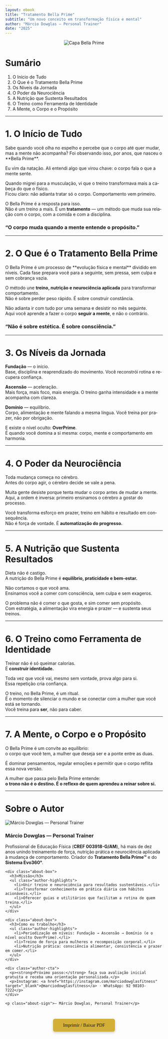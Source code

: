 ```yaml
---
layout: ebook
title: "Tratamento Bella Prime"
subtitle: "Um novo conceito em transformação física e mental"
author: "Márcio Dowglas – Personal Trainer"
date: "2025"
---
```


<div lang="pt-BR" markdown="1">

<!-- CAPA -->
<div class="cover-page" align="center">
  <img src="{{ '/assets/img/cover-bella-prime.jpg' | relative_url }}" alt="Capa Bella Prime">
</div>

<!-- SUMÁRIO -->
<div class="page-break"></div>

# Sumário
<ol class="sumario">
  <li>O Início de Tudo</li>
  <li>O Que é o Tratamento Bella Prime</li>
  <li>Os Níveis da Jornada</li>
  <li>O Poder da Neurociência</li>
  <li>A Nutrição que Sustenta Resultados</li>
  <li>O Treino como Ferramenta de Identidade</li>
  <li>A Mente, o Corpo e o Propósito</li>
</ol>

<hr class="divider-gold">

<!-- CONTEÚDO -->
<div class="page-break"></div>

# 1. O Início de Tudo
<div class="two-columns">
Sabe quando você olha no espelho e percebe que o corpo até quer mudar, mas a mente não acompanha?  
Foi observando isso, por anos, que nasceu o **Bella Prime**.

Eu vim da natação. Ali entendi algo que virou chave: o corpo fala o que a mente sente.

Quando migrei para a musculação, vi que o treino transformava mais a cabeça do que o físico.  
Ficou claro: não adianta tratar só o corpo. Comportamento vem primeiro.

O Bella Prime é a resposta para isso.  
Não é um treino a mais. É um **tratamento** — um método que muda sua relação com o corpo, com a comida e com a disciplina.
</div>

<div class="quote-center">
  <h3>“O corpo muda quando a mente entende o propósito.”</h3>
</div>

<hr class="divider-gold">

# 2. O Que é o Tratamento Bella Prime
<div class="two-columns">
O Bella Prime é um processo de **evolução física e mental** dividido em níveis.  
Cada fase prepara você para a seguinte, sem pressa, sem culpa e sem cobrança vazia.

O método une **treino, nutrição e neurociência aplicada** para transformar comportamento.  
Não é sobre perder peso rápido. É sobre construir constância.

Não adianta ir com tudo por uma semana e desistir no mês seguinte.  
Aqui você aprende a fazer o corpo **seguir a mente**, e não o contrário.
</div>

<div class="quote-center">
  <h3>“Não é sobre estética. É sobre consciência.”</h3>
</div>

<hr class="divider-gold">

# 3. Os Níveis da Jornada
**Fundação** — o início.  
Base, disciplina e reaprendizado do movimento. Você reconstrói rotina e recupera confiança.

**Ascensão** — aceleração.  
Mais força, mais foco, mais energia. O treino ganha intensidade e a mente acompanha com clareza.

**Domínio** — equilíbrio.  
Corpo, alimentação e mente falando a mesma língua. Você treina por prazer, não por obrigação.

E existe o nível oculto: **OverPrime**.  
É quando você domina a si mesma: corpo, mente e comportamento em harmonia.

<hr class="divider-gold">

# 4. O Poder da Neurociência
Toda mudança começa no cérebro.  
Antes do corpo agir, o cérebro decide se vale a pena.

Muita gente desiste porque tenta mudar o corpo antes de mudar a mente.  
Aqui, a ordem é inversa: primeiro ensinamos o cérebro a gostar do processo.

Você transforma esforço em prazer, treino em hábito e resultado em consequência.  
Não é força de vontade. É **automatização do progresso.**

<hr class="divider-gold">

# 5. A Nutrição que Sustenta Resultados
Dieta não é castigo.  
A nutrição do Bella Prime é **equilíbrio, praticidade e bem-estar.**

Não cortamos o que você ama.  
Ensinamos você a comer com consciência, sem culpa e sem exageros.

O problema não é comer o que gosta, e sim comer sem propósito.  
Com estratégia, a alimentação vira energia e prazer — e sustenta seus treinos.

<hr class="divider-gold">

# 6. O Treino como Ferramenta de Identidade
Treinar não é só queimar calorias.  
É **construir identidade.**

Toda vez que você vai, mesmo sem vontade, prova algo para si.  
Essa repetição cria confiança.

O treino, no Bella Prime, é um ritual.  
É o momento de silenciar o mundo e se conectar com a mulher que você está se tornando.  
Você treina para **ser**, não para caber.

<hr class="divider-gold">

# 7. A Mente, o Corpo e o Propósito
O Bella Prime é um convite ao equilíbrio:  
o corpo que você tem, a mulher que deseja ser e a ponte entre as duas.

É dominar pensamentos, regular emoções e permitir que o corpo reflita essa nova versão.

A mulher que passa pelo Bella Prime entende:  
**o trono não é o destino. É o reflexo de quem aprendeu a reinar sobre si.**

<hr class="divider-gold">

# Sobre o Autor
<div class="author-card">
  <div class="author-photo">
    <img src="{{ '/assets/img/autor.jpg' | relative_url }}" 
         alt="Márcio Dowglas — Personal Trainer" 
         loading="lazy" decoding="async">
  </div>

  <div class="author-bio">
    <h3><strong>Márcio Dowglas — Personal Trainer</strong></h3>
    <p>
      Profissional de Educação Física (<strong>CREF 003918-G/AM</strong>), há mais de dez anos unindo
      treinamento de força, nutrição prática e neurociência aplicada à mudança de comportamento.
      Criador do <strong>Tratamento Bella Prime™</strong> e do <strong>Sistema Evo360°</strong>.
    </p>

    <div class="about-box">
      <h3>Missão</h3>
      <ul class="author-highlights">
        <li>Unir treino e neurociência para resultados sustentáveis.</li>
        <li>Transformar conhecimento em prática diária com hábitos acionáveis.</li>
        <li>Oferecer guias e utilitários que facilitam a rotina de quem treina.</li>
      </ul>
    </div>

    <div class="about-box">
      <h3>Como eu trabalho</h3>
      <ul class="author-highlights">
        <li>Periodização em níveis: Fundação → Ascensão → Domínio (e o nível oculto OverPrime).</li>
        <li>Treino de força para mulheres e recomposição corporal.</li>
        <li>Nutrição prática: consciência alimentar, consistência e prazer em comer.</li>
      </ul>
    </div>

    <div class="author-cta">
      <p><strong>Próximo passo:</strong> faça sua avaliação inicial gratuita e receba uma orientação personalizada.</p>
      <p>Instagram: <a href="https://instagram.com/marciodowglasfitness" target="_blank">@marciodowglasfitness</a> · WhatsApp: 92 98103-7222</p>
    </div>

    <p class="about-sign">— Márcio Dowglas, Personal Trainer</p>
  </div>
</div>

<!-- Botão imprimir (somente na visualização web) -->
<div class="no-print" align="center" style="margin-top:3em; margin-bottom:4em;">
  <button onclick="window.print()" 
          style="background-color:#d4af37;color:#111;border:none;
                 padding:12px 32px;font-family:'Playfair Display',serif;
                 font-size:1.05em;cursor:pointer;border-radius:6px;
                 box-shadow:0 3px 8px rgba(0,0,0,0.2);">
    Imprimir / Baixar PDF
  </button>
</div>

</div> <!-- /lang -->